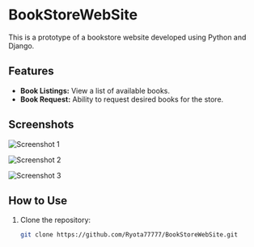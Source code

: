 # BookStoreWebSite

This is a prototype of a bookstore website developed using Python and Django.

## Features

- **Book Listings:** View a list of available books.
- **Book Request:** Ability to request desired books for the store.

## Screenshots

![Screenshot 1]([https://github.com/Ryota77777/BookStoreWebSite/raw/main/assets/174376673/8c68ce2e-8cf1-4472-a973-b8fb79d0117c](https://psv4.userapi.com/c235031/u153871976/docs/d27/def8a630a7f8/photo_2024-06-12_10-42-32.jpg?extra=b_sZu3crR0VelO1szpByrkWBT_VhXnbXYmiMVoKBc5u5GIPzvaR_KTC77aY90dupvY2nf1JwNtKaxoID8Bp6zmZ2VbR7JUM89yT1-PqRuMuauSkU9gOR-IBx-UY65dsZRW8L7Yptmi3f1_Gn70uJrlL-))

![Screenshot 2](https://github.com/Ryota77777/BookStoreWebSite/raw/main/assets/174376673/photo_2024-06-12_11-28-05.jpg)

![Screenshot 3](https://github.com/Ryota77777/BookStoreWebSite/raw/main/assets/174376673/photo_2024-06-12_10-52-31.jpg)

## How to Use

1. Clone the repository:

   ```bash
   git clone https://github.com/Ryota77777/BookStoreWebSite.git
